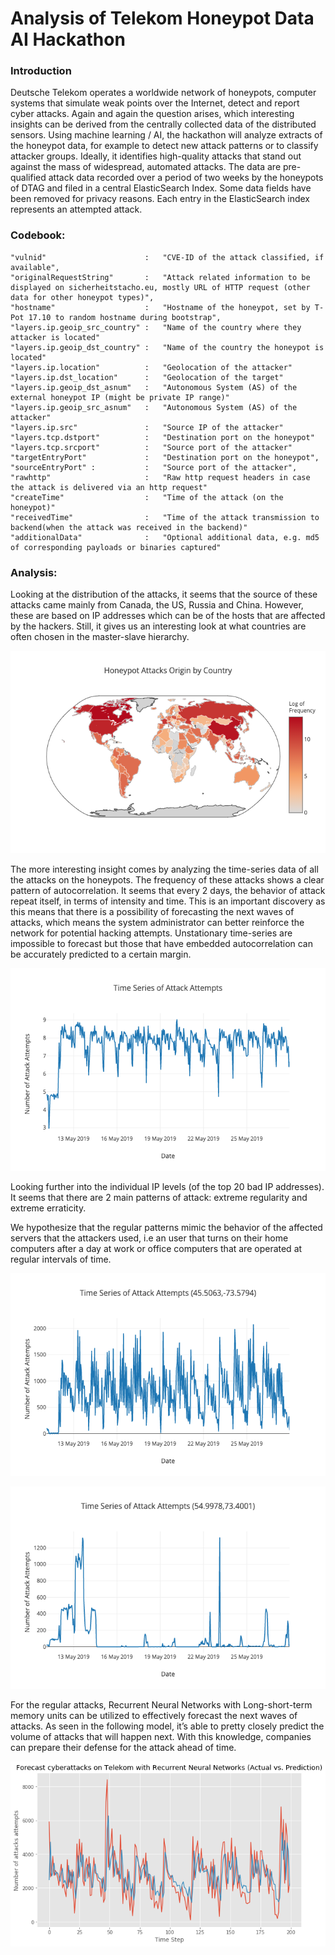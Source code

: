 # Analysis of Telekom Honeypot Data AI Hackathon

### Introduction

Deutsche Telekom operates a worldwide network of honeypots, computer systems that simulate weak points over the Internet, detect and report cyber attacks. Again and again the question arises, which interesting insights can be derived from the centrally collected data of the distributed sensors. Using machine learning / AI, the hackathon will analyze extracts of the honeypot data, for example to detect new attack patterns or to classify attacker groups. Ideally, it identifies high-quality attacks that stand out against the mass of widespread, automated attacks. The data are pre-qualified attack data recorded over a period of two weeks by the honeypots of DTAG and filed in a central ElasticSearch Index. Some data fields have been removed for privacy reasons. Each entry in the ElasticSearch index represents an attempted attack.

### Codebook:
    
    "vulnid"                      :   "CVE-ID of the attack classified, if available",
    "originalRequestString"       :   "Attack related information to be displayed on sicherheitstacho.eu, mostly URL of HTTP request (other data for other honeypot types)",
    "hostname"                    :   "Hostname of the honeypot, set by T-Pot 17.10 to random hostname during bootstrap",  
    "layers.ip.geoip_src_country" :   "Name of the country where they attacker is located"
    "layers.ip.geoip_dst_country" :   "Name of the country the honeypot is located"
    "layers.ip.location"          :   "Geolocation of the attacker"
    "layers.ip.dst_location"      :   "Geolocation of the target"
    "layers.ip.geoip_dst_asnum"   :   "Autonomous System (AS) of the external honeypot IP (might be private IP range)"
    "layers.ip.geoip_src_asnum"   :   "Autonomous System (AS) of the attacker" 
    "layers.ip.src"               :   "Source IP of the attacker"
    "layers.tcp.dstport"          :   "Destination port on the honeypot"
    "layers.tcp.srcport"          :   "Source port of the attacker"
    "targetEntryPort"             :   "Destination port on the honeypot",
    "sourceEntryPort" :           :   "Source port of the attacker",
    "rawhttp"                     :   "Raw http request headers in case the attack is delivered via an http request"
    "createTime"                  :   "Time of the attack (on the honeypot)"
    "receivedTime"                :   "Time of the attack transmission to backend(when the attack was received in the backend)"
    "additionalData"              :   "Optional additional data, e.g. md5 of corresponding payloads or binaries captured"
    
### Analysis:

Looking at the distribution of the attacks, it seems that the source of these attacks came mainly from Canada, the US, Russia and China. However, these are based on IP addresses which can be of the hosts that are affected by the hackers. Still, it gives us an interesting look at what countries are often chosen in the master-slave hierarchy. 

![alt text](https://github.com/huydang90/Honeypot_Analysis_Hackathon/blob/master/Graphs/attack_by_countries.png)

The more interesting insight comes by analyzing the time-series data of all the attacks on the honeypots. The frequency of these attacks shows a clear pattern of autocorrelation. It seems that every 2 days, the behavior of attack repeat itself, in terms of intensity and time. This is an important discovery as this means that there is a possibility of forecasting the next waves of attacks, which means the system administrator can better reinforce the network for potential hacking attempts. Unstationary time-series are impossible to forecast but those that have embedded autocorrelation can be accurately predicted to a certain margin. 

![alt text](https://github.com/huydang90/Honeypot_Analysis_Hackathon/blob/master/Graphs/overall_attack_time_series.png)

Looking further into the individual IP levels (of the top 20 bad IP addresses). It seems that there are 2 main patterns of attack: extreme regularity and extreme erraticity. 

We hypothesize that the regular patterns mimic the behavior of the affected servers that the attackers used, i.e an user that turns on their home computers after a day at work or office computers that are operated at regular intervals of time. 

![alt text](https://github.com/huydang90/Honeypot_Analysis_Hackathon/blob/master/Graphs/top_IP_1.png)

![alt text](https://github.com/huydang90/Honeypot_Analysis_Hackathon/blob/master/Graphs/top_IP_6.png)

For the regular attacks, Recurrent Neural Networks with Long-short-term memory units can be utilized to effectively forecast the next waves of attacks. As seen in the following model, it’s able to pretty closely predict the volume of attacks that will happen next. With this knowledge, companies can prepare their defense for the attack ahead of time.

![alt text](https://github.com/huydang90/Honeypot_Analysis_Hackathon/blob/master/Graphs/forecast_with_RNN.png)



